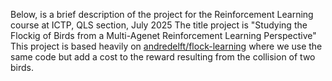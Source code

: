 Below, is a brief description of the project for the Reinforcement Learning course at ICTP, QLS section, July 2025
The title project is "Studying the Flockig of Birds from a Multi-Agenet Reinforcement Learning Perspective"
This project is based heavily on [andredelft/flock-learning](https://github.com/andredelft/flock-learning) where we use the same code but add a cost to the reward resulting from the 
collision of two birds.
